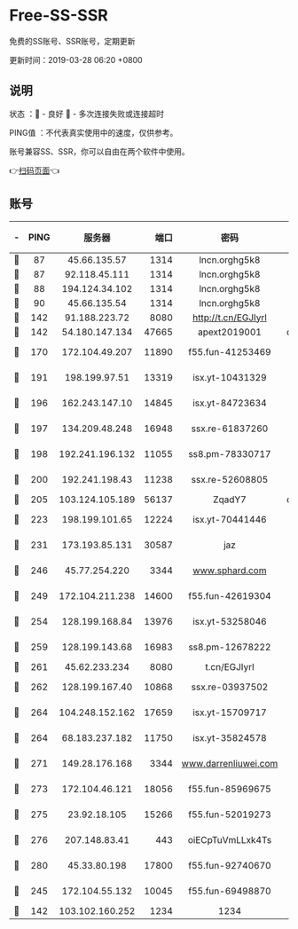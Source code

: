 # Free-SS-SSR

免费的SS账号、SSR账号，定期更新

更新时间：2019-03-28 06:20 +0800

## 说明

状态     ：🙂 - 良好 🙁 - 多次连接失败或连接超时

PING值   ：不代表真实使用中的速度，仅供参考。

账号兼容SS、SSR，你可以自由在两个软件中使用。

👉[扫码页面](https://liesauer.github.io/Free-SS-SSR/)👈

## 账号

|-|PING|服务器|端口|密码|加密方式|区域|
|:----:|:----:|:-----:|-----:|:----:|:----:|:----:|
|🙂|87|45.66.135.57|1314|lncn.orghg5k8|rc4|US|
|🙂|87|92.118.45.111|1314|lncn.orghg5k8|rc4|GR|
|🙂|88|194.124.34.102|1314|lncn.orghg5k8|rc4|JP|
|🙂|90|45.66.135.54|1314|lncn.orghg5k8|rc4|US|
|🙂|142|91.188.223.72|8080|http://t.cn/EGJIyrl|rc4-md5|RU|
|🙂|142|54.180.147.134|47665|apext2019001|chacha20|KR|
|🙂|170|172.104.49.207|11890|f55.fun-41253469|aes-256-cfb|SG|
|🙂|191|198.199.97.51|13319|isx.yt-10431329|aes-256-cfb|US|
|🙂|196|162.243.147.10|14845|isx.yt-84723634|aes-256-cfb|US|
|🙂|197|134.209.48.248|16948|ssx.re-61837260|aes-256-cfb|US|
|🙂|198|192.241.196.132|11055|ss8.pm-78330717|aes-256-cfb|US|
|🙂|200|192.241.198.43|11238|ssx.re-52608805|aes-256-cfb|US|
|🙂|205|103.124.105.189|56137|ZqadY7|chacha20|US|
|🙂|223|198.199.101.65|12224|isx.yt-70441446|aes-256-cfb|US|
|🙂|231|173.193.85.131|30587|jaz|aes-256-cfb|US|
|🙂|246|45.77.254.220|3344|www.sphard.com|aes-256-cfb|SG|
|🙂|249|172.104.211.238|14600|f55.fun-42619304|aes-256-cfb|US|
|🙂|254|128.199.168.84|13976|isx.yt-53258046|aes-256-cfb|SG|
|🙂|259|128.199.143.68|16983|ss8.pm-12678222|aes-256-cfb|SG|
|🙂|261|45.62.233.234|8080|t.cn/EGJIyrl|rc4-md5|CA|
|🙂|262|128.199.167.40|10868|ssx.re-03937502|aes-256-cfb|SG|
|🙂|264|104.248.152.162|17659|isx.yt-15709717|aes-256-cfb|SG|
|🙂|264|68.183.237.182|11750|isx.yt-35824578|aes-256-cfb|SG|
|🙂|271|149.28.176.168|3344|www.darrenliuwei.com|aes-256-cfb|AU|
|🙂|273|172.104.46.121|18056|f55.fun-85969675|aes-256-cfb|SG|
|🙂|275|23.92.18.105|15266|f55.fun-52019273|aes-256-cfb|US|
|🙂|276|207.148.83.41|443|oiECpTuVmLLxk4Ts|aes-256-cfb|AU|
|🙂|280|45.33.80.198|17800|f55.fun-92740670|aes-256-cfb|US|
|🙂|245|172.104.55.132|10045|f55.fun-69498870|aes-256-cfb|SG|
|🙁|142|103.102.160.252|1234|1234|rc4-md5|JP|

